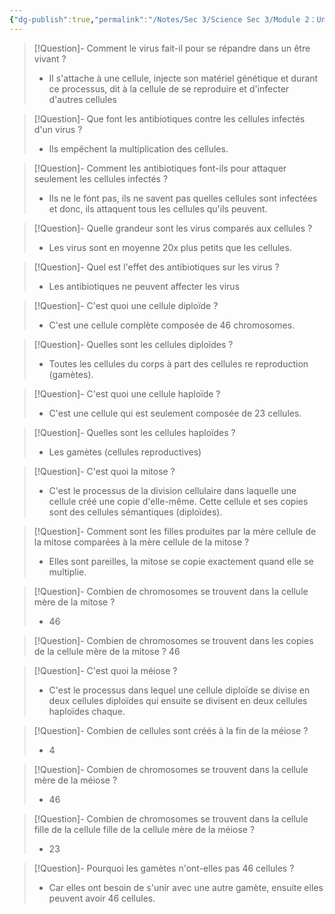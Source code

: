 ```yaml
---
{"dg-publish":true,"permalink":"/Notes/Sec 3/Science Sec 3/Module 2：Univers vivant/Chapitre 3：L'organisation du vivant et la fonction de reproduction/3.2：La division cellulaire/"}
---
```



>[!Question]- Comment le virus fait-il pour se répandre dans un être vivant ?
>- Il s'attache à une cellule, injecte son matériel génétique et durant ce processus, dit à la cellule de se reproduire et d'infecter d'autres cellules

>[!Question]- Que font les antibiotiques contre les cellules infectés d'un virus ?
>- Ils empêchent la multiplication des cellules.

>[!Question]- Comment les antibiotiques font-ils pour attaquer seulement les cellules infectés ?
>- Ils ne le font pas, ils ne savent pas quelles cellules sont infectées et donc, ils attaquent tous les cellules qu'ils peuvent.

>[!Question]- Quelle grandeur sont les virus comparés aux cellules ?
>- Les virus sont en moyenne 20x plus petits que les cellules.

>[!Question]- Quel est l'effet des antibiotiques sur les virus ?
>- Les antibiotiques ne peuvent affecter les virus

>[!Question]- C'est quoi une cellule diploïde ?
>- C'est une cellule complète composée de 46 chromosomes.

>[!Question]- Quelles sont les cellules diploïdes ?
>- Toutes les cellules du corps à part des cellules re reproduction (gamètes).

>[!Question]- C'est quoi une cellule haploïde ?
>- C'est une cellule qui est seulement composée de 23 cellules.

>[!Question]- Quelles sont les cellules haploïdes ?
>- Les gamètes (cellules reproductives)

>[!Question]- C'est quoi la mitose ?
>- C'est le processus de la division cellulaire dans laquelle une cellule créé une copie d'elle-même. Cette cellule et ses copies sont des cellules sémantiques (diploïdes).

>[!Question]- Comment sont les filles produites par la mère cellule de la mitose comparées à la mère cellule de la mitose ?
>- Elles sont pareilles, la mitose se copie exactement quand elle se multiplie.

>[!Question]- Combien de chromosomes se trouvent dans la cellule mère de la mitose ?
>- 46

>[!Question]- Combien de chromosomes se trouvent dans les copies de la cellule mère de la mitose ?
>46

>[!Question]- C'est quoi la méiose ?
>- C'est le processus dans lequel une cellule diploïde se divise en deux cellules diploïdes qui ensuite se divisent en deux cellules haploïdes chaque.

>[!Question]- Combien de cellules sont créés à la fin de la méiose ?
>- 4

>[!Question]- Combien de chromosomes se trouvent dans la cellule mère de la méiose ?
>- 46

>[!Question]- Combien de chromosomes se trouvent dans la cellule fille de la cellule fille de la cellule mère de la méiose ?
>- 23

>[!Question]- Pourquoi les gamètes n'ont-elles pas 46 cellules ?
>- Car elles ont besoin de s'unir avec une autre gamète, ensuite elles peuvent avoir 46 cellules.

